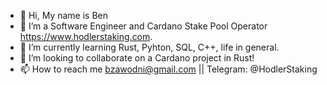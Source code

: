 - 👋 Hi, My name is Ben
- 👀 I’m a Software Engineer and Cardano Stake Pool Operator https://www.hodlerstaking.com.
- 🌱 I’m currently learning Rust, Pyhton, SQL, C++, life in general.
- 💞️ I’m looking to collaborate on a Cardano project in Rust!
- 📫 How to reach me bzawodni@gmail.com || Telegram: @HodlerStaking

